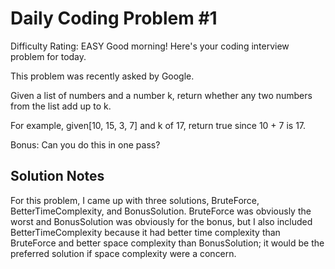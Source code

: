 # Daily Coding Problem #1
Difficulty Rating: EASY
Good morning! Here's your coding interview problem for today.

This problem was recently asked by Google.

Given a list of numbers and a number k, return whether any two numbers from the list add up to k.

For example, given[10, 15, 3, 7] and k of 17, return true since 10 + 7 is 17.

Bonus: Can you do this in one pass?

## Solution Notes
For this problem, I came up with three solutions, BruteForce, BetterTimeComplexity, and BonusSolution. BruteForce was obviously the worst and BonusSolution was obviously for the bonus, but I also included BetterTimeComplexity because it had better time complexity than BruteForce and better space complexity than BonusSolution; it would be the preferred solution if space complexity were a concern.